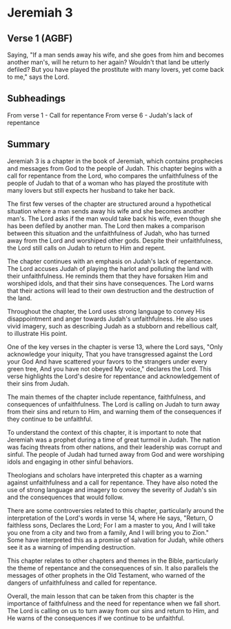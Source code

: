 # Jeremiah 3

## Verse 1 (AGBF)

Saying, "If a man sends away his wife, and she goes from him and becomes another man's, will he return to her again? Wouldn't that land be utterly defiled? But you have played the prostitute with many lovers, yet come back to me," says the Lord.

## Subheadings

From verse 1 - Call for repentance
From verse 6 - Judah's lack of repentance

## Summary

Jeremiah 3 is a chapter in the book of Jeremiah, which contains prophecies and messages from God to the people of Judah. This chapter begins with a call for repentance from the Lord, who compares the unfaithfulness of the people of Judah to that of a woman who has played the prostitute with many lovers but still expects her husband to take her back.

The first few verses of the chapter are structured around a hypothetical situation where a man sends away his wife and she becomes another man's. The Lord asks if the man would take back his wife, even though she has been defiled by another man. The Lord then makes a comparison between this situation and the unfaithfulness of Judah, who has turned away from the Lord and worshiped other gods. Despite their unfaithfulness, the Lord still calls on Judah to return to Him and repent.

The chapter continues with an emphasis on Judah's lack of repentance. The Lord accuses Judah of playing the harlot and polluting the land with their unfaithfulness. He reminds them that they have forsaken Him and worshiped idols, and that their sins have consequences. The Lord warns that their actions will lead to their own destruction and the destruction of the land.

Throughout the chapter, the Lord uses strong language to convey His disappointment and anger towards Judah's unfaithfulness. He also uses vivid imagery, such as describing Judah as a stubborn and rebellious calf, to illustrate His point.

One of the key verses in the chapter is verse 13, where the Lord says, "Only acknowledge your iniquity, That you have transgressed against the Lord your God And have scattered your favors to the strangers under every green tree, And you have not obeyed My voice," declares the Lord. This verse highlights the Lord's desire for repentance and acknowledgement of their sins from Judah.

The main themes of the chapter include repentance, faithfulness, and consequences of unfaithfulness. The Lord is calling on Judah to turn away from their sins and return to Him, and warning them of the consequences if they continue to be unfaithful.

To understand the context of this chapter, it is important to note that Jeremiah was a prophet during a time of great turmoil in Judah. The nation was facing threats from other nations, and their leadership was corrupt and sinful. The people of Judah had turned away from God and were worshiping idols and engaging in other sinful behaviors.

Theologians and scholars have interpreted this chapter as a warning against unfaithfulness and a call for repentance. They have also noted the use of strong language and imagery to convey the severity of Judah's sin and the consequences that would follow.

There are some controversies related to this chapter, particularly around the interpretation of the Lord's words in verse 14, where He says, "Return, O faithless sons, Declares the Lord; For I am a master to you, And I will take you one from a city and two from a family, And I will bring you to Zion." Some have interpreted this as a promise of salvation for Judah, while others see it as a warning of impending destruction.

This chapter relates to other chapters and themes in the Bible, particularly the theme of repentance and the consequences of sin. It also parallels the messages of other prophets in the Old Testament, who warned of the dangers of unfaithfulness and called for repentance.

Overall, the main lesson that can be taken from this chapter is the importance of faithfulness and the need for repentance when we fall short. The Lord is calling on us to turn away from our sins and return to Him, and He warns of the consequences if we continue to be unfaithful.